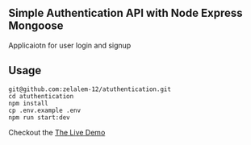 ## Simple Authentication API with Node Express Mongoose

Applicaiotn for user login and signup

## Usage

    git@github.com:zelalem-12/atuthentication.git
    cd atuthentication
    npm install
    cp .env.example .env
    npm run start:dev

Checkout the [The Live Demo](https://atuthentication.herokuapp.com/)
